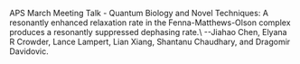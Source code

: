 APS March Meeting Talk - Quantum Biology and Novel Techniques: A resonantly enhanced relaxation rate in the Fenna-Matthews-Olson complex produces a resonantly suppressed dephasing rate.\\
--Jiahao Chen, Elyana R Crowder, Lance Lampert, Lian Xiang, Shantanu Chaudhary, and Dragomir Davidovic.

